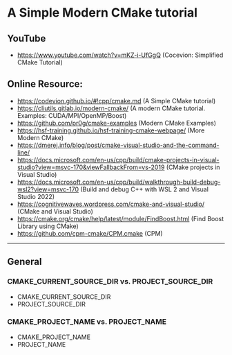 # A Simple Modern CMake tutorial

## YouTube
* https://www.youtube.com/watch?v=mKZ-i-UfGgQ (Cocevion: Simplified CMake Tutorial)


## Online Resource:

* https://codevion.github.io/#!cpp/cmake.md (A Simple CMake tutorial)
* https://cliutils.gitlab.io/modern-cmake/ (A modern CMake tutorial. Examples: CUDA/MPI/OpenMP/Boost)
* https://github.com/pr0g/cmake-examples (Modern CMake Examples)
* https://hsf-training.github.io/hsf-training-cmake-webpage/ (More Modern CMake)
* https://dmerej.info/blog/post/cmake-visual-studio-and-the-command-line/
* https://docs.microsoft.com/en-us/cpp/build/cmake-projects-in-visual-studio?view=msvc-170&viewFallbackFrom=vs-2019 (CMake projects in Visual Studio)
* https://docs.microsoft.com/en-us/cpp/build/walkthrough-build-debug-wsl2?view=msvc-170 (Build and debug C++ with WSL 2 and Visual Studio 2022)
* https://cognitivewaves.wordpress.com/cmake-and-visual-studio/ (CMake and Visual Studio)
* https://cmake.org/cmake/help/latest/module/FindBoost.html (Find Boost Library using CMake)
* https://github.com/cpm-cmake/CPM.cmake (CPM)

_____________________________________
## General
### CMAKE_CURRENT_SOURCE_DIR vs. PROJECT_SOURCE_DIR
* CMAKE_CURRENT_SOURCE_DIR
* PROJECT_SOURCE_DIR

### CMAKE_PROJECT_NAME vs. PROJECT_NAME
* CMAKE_PROJECT_NAME
* PROJECT_NAME
